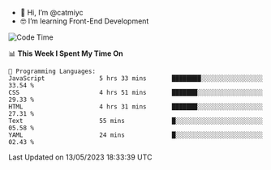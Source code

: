- 👋 Hi, I’m @catmiyc
- 🤓 I’m learning Front-End Development

<!---
catmiyc/catmiyc is a ✨ special ✨ repository because its `README.md` (this file) appears on your GitHub profile.
You can click the Preview link to take a look at your changes.
--->


<!--START_SECTION:waka-->
![Code Time](http://img.shields.io/badge/Code%20Time-182%20hrs%201%20min-blue)

📊 **This Week I Spent My Time On** 

```text
💬 Programming Languages: 
JavaScript               5 hrs 33 mins       ████████░░░░░░░░░░░░░░░░░   33.54 % 
CSS                      4 hrs 51 mins       ███████░░░░░░░░░░░░░░░░░░   29.33 % 
HTML                     4 hrs 31 mins       ███████░░░░░░░░░░░░░░░░░░   27.31 % 
Text                     55 mins             █░░░░░░░░░░░░░░░░░░░░░░░░   05.58 % 
YAML                     24 mins             █░░░░░░░░░░░░░░░░░░░░░░░░   02.43 % 
```


 Last Updated on 13/05/2023 18:33:39 UTC
<!--END_SECTION:waka-->
